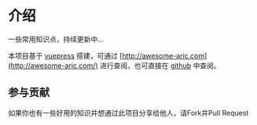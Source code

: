# 介绍

一些常用知识点，持续更新中...


本项目基于 [vuepress](https://github.com/vuepress/vuepress-next) 搭建，可通过 [http://awesome-aric.com](http://awesome-aric.com/) 进行查阅，也可直接在 [github](https://github.com/aricyu/awesome-aric) 中查阅。




## 参与贡献

如果你也有一些好用的知识并想通过此项目分享给他人，请Fork并Pull Request